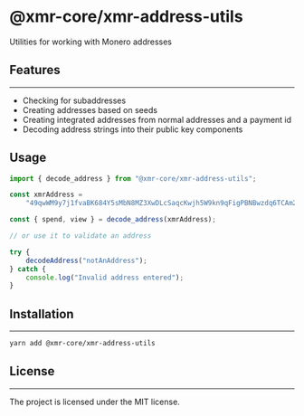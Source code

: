 # @xmr-core/xmr-address-utils

Utilities for working with Monero addresses

## Features

---

-   Checking for subaddresses
-   Creating addresses based on seeds
-   Creating integrated addresses from normal addresses and a payment id
-   Decoding address strings into their public key components

## Usage

```ts
import { decode_address } from "@xmr-core/xmr-address-utils";

const xmrAddress =
	"49qwWM9y7j1fvaBK684Y5sMbN8MZ3XwDLcSaqcKwjh5W9kn9qFigPBNBwzdq6TCAm2gKxQWrdZuEZQBMjQodi9cNRHuCbTr";

const { spend, view } = decode_address(xmrAddress);

// or use it to validate an address

try {
	decodeAddress("notAnAddress");
} catch {
	console.log("Invalid address entered");
}
```

## Installation

---

```sh
yarn add @xmr-core/xmr-address-utils
```

## License

---

The project is licensed under the MIT license.
